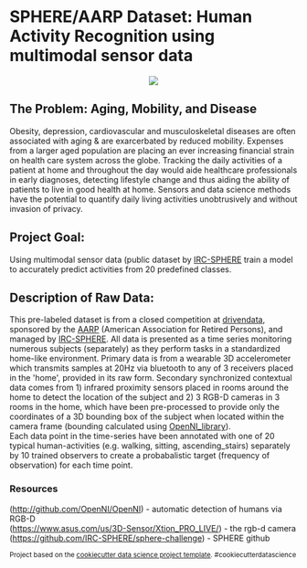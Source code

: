 
# SPHERE/AARP Dataset: Human Activity Recognition using multimodal sensor data


<p align="center">
  <img src="reports//figures/wearable_accelerometer.jpg">
</p>

## The Problem: Aging, Mobility, and Disease
Obesity, depression, cardiovascular and musculoskeletal diseases are often associated with aging & are exarcerbated by reduced mobility. Expenses from a larger aged population are placing an ever increasing financial strain on health care system across the globe.  Tracking the daily activities of a patient at home and throughout the day would aide healthcare professionals in early diagnoses, detecting lifestyle change and thus aiding the ability of patients to live in good health at home.  Sensors and data science methods have the potential to quantify daily living activities unobtrusively and without invasion of privacy.

## Project Goal:
Using multimodal sensor data (public dataset by [IRC-SPHERE](https://www.irc-sphere.ac.uk/) train a model to accurately predict activities from 20 predefined classes.

## Description of Raw Data:
This pre-labeled dataset is from a closed competition at [drivendata](https://www.drivendata.org/competitions/42/senior-data-science-safe-aging-with-sphere/), sponsored by the [AARP](https://www.aarp.org/aarp-foundation/) (American Association for Retired Persons), and managed by [IRC-SPHERE](https://www.irc-sphere.ac.uk/).  All data is presented as a time series monitoring numerous subjects (separately) as they perform tasks in a standardized home-like environment.  Primary data is from a wearable 3D accelerometer which transmits samples at 20Hz via bluetooth to any of 3 receivers placed in the 'home', provided in its raw form.  Secondary synchronized contextual data comes from 1) infrared proximity sensors placed in rooms around the home to detect the location of the subject and 2) 3 RGB-D cameras in 3 rooms in the home, which have been pre-processed to provide only the coordinates of a 3D bounding box of the subject when located within the camera frame (bounding calculated using [OpenNI_library](https://en.wikipedia.org/wiki/OpenNI)).  
Each data point in the time-series have been annotated with one of 20 typical human-activities (e.g. walking, sitting, ascending_stairs) separately by 10 trained observers to create a probabalistic target (frequency of observation) for each time point.

### Resources


(http://github.com/OpenNI/OpenNI) - automatic detection of humans via RGB-D  
(https://www.asus.com/us/3D-Sensor/Xtion_PRO_LIVE/) - the rgb-d camera  
(https://github.com/IRC-SPHERE/sphere-challenge) - SPHERE github  




<p><small>Project based on the <a target="_blank" href="https://drivendata.github.io/cookiecutter-data-science/">cookiecutter data science project template</a>. #cookiecutterdatascience</small></p>

